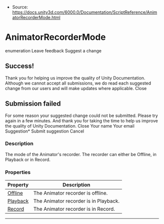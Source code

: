 * Source: https://docs.unity3d.com/6000.0/Documentation/ScriptReference/AnimatorRecorderMode.html

# AnimatorRecorderMode
enumeration
Leave feedback
Suggest a change
## Success!
Thank you for helping us improve the quality of Unity Documentation. Although we cannot accept all submissions, we do read each suggested change from our users and will make updates where applicable.
Close
## Submission failed
For some reason your suggested change could not be submitted. Please <a>try again</a> in a few minutes. And thank you for taking the time to help us improve the quality of Unity Documentation.
Close
Your name Your email Suggestion* Submit suggestion
Cancel
### Description
The mode of the Animator's recorder.
The recorder can either be Offline, in Playback or in Record.
### Properties
Property | Description  
---|---  
[Offline](https://docs.unity3d.com/6000.0/Documentation/ScriptReference/AnimatorRecorderMode.Offline.html) | The Animator recorder is offline.  
[Playback](https://docs.unity3d.com/6000.0/Documentation/ScriptReference/AnimatorRecorderMode.Playback.html) | The Animator recorder is in Playback.  
[Record](https://docs.unity3d.com/6000.0/Documentation/ScriptReference/AnimatorRecorderMode.Record.html) | The Animator recorder is in Record.  
* * *
